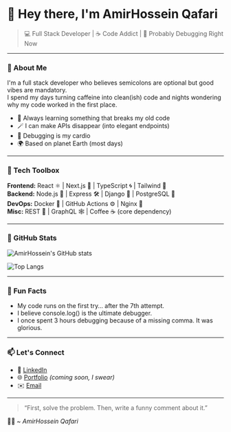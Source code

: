 # 👋 Hey there, I'm AmirHossein Qafari

> 💻 Full Stack Developer | ☕ Code Addict | 🤖 Probably Debugging Right Now

---

### 🚀 About Me
I'm a full stack developer who believes semicolons are optional but good vibes are mandatory.  
I spend my days turning caffeine into clean(ish) code and nights wondering why my code worked in the first place.

- 🧠 Always learning something that breaks my old code  
- 🪄 I can make APIs disappear (into elegant endpoints)  
- 🧩 Debugging is my cardio  
- 🌍 Based on planet Earth (most days)  

---

### 🧰 Tech Toolbox

**Frontend:** React ⚛️ | Next.js 🚀 | TypeScript 🌀 | Tailwind 💅  
**Backend:** Node.js 🧩 | Express 🛠️ | Django 🐍 | PostgreSQL 🐘  
**DevOps:** Docker 🐳 | GitHub Actions ⚙️ | Nginx 🧱  
**Misc:** REST 🍰 | GraphQL 🕸️ | Coffee ☕ (core dependency)

---

### 🧮 GitHub Stats

![AmirHossein's GitHub stats](https://github-readme-stats.vercel.app/api?username=qafariamirhossein&show_icons=true&theme=tokyonight&hide_border=true)

![Top Langs](https://github-readme-stats.vercel.app/api/top-langs/?username=qafariamirhossein&layout=compact&theme=tokyonight&hide_border=true)

---

### 🧙 Fun Facts
- My code runs on the first try… after the 7th attempt.  
- I believe console.log() is the ultimate debugger.  
- I once spent 3 hours debugging because of a missing comma. It was glorious.  

---

### 📫 Let's Connect
- 💼 [LinkedIn](https://linkedin.com/in/amirhossein-qafari)  
- 🌐 [Portfolio](https://amir-qafari.vercel.app/) *(coming soon, I swear)*  
- ✉️ [Email](mailto:qafariamirhossein@gmail.com)  

---

> “First, solve the problem. Then, write a funny comment about it.”

🧑‍💻 *~ AmirHossein Qafari*
